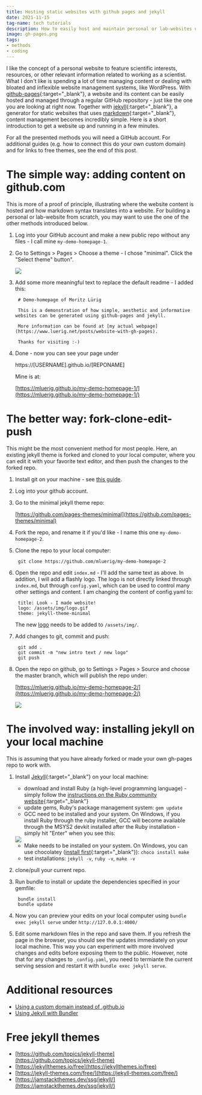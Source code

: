 ```yaml
---
title: Hosting static websites with github pages and jekyll
date: 2021-11-15 
tag-name: tech tutorials
description: How to easily host and maintain personal or lab-websites using github pages and jekyll.
image: gh-pages.png
tags: 
- methods
- coding
---
```


I like the concept of a personal website to feature scientific interests, resources, or other relevant information related to working as a scientist. What I don't like is spending a lot of time managing content or dealing with bloated and inflexible website management systems, like WordPress. With [github-pages](https://pages.github.com/){:target="_blank"}, a website and its content can be easily hosted and managed through a regular GitHub repository - just like the one you are looking at right now. Together with [jekyll](https://jekyllrb.com/){:target="_blank"}, a generator for static websites that uses [markdown](https://www.markdownguide.org/getting-started/){:target="_blank"}, content management becomes incredibly simple. Here is a short introduction to get a website up and running in a few minutes. 

For all the presented methods you will need a GitHub account. For additional guides (e.g. how to connect this do your own custom domain) and for links to free themes, see the end of this post.

# The simple way: adding content on github.com

This is more of a proof of principle, illustrating where the website content is hosted and how markdown syntax translates into a website. For building a personal or lab-website from scratch, you may want to use the one of the other methods introduced below.

1. Log into your GitHub account and make a new public repo without any files - I call mine `my-demo-homepage-1`.

2. Go to Settings > Pages > Choose a theme - I chose "minimal". Click the "Select theme" button".

	<div class="res-center">
	<div class="res-container">
	<img class="res-img" src="gh-pages.png">
	</div>
	</div>

3. Add some more meaningful text to replace the default readme - I added this:

        # Demo-homepage of Moritz Lürig

		This is a demonstration of how simple, aesthetic and informative websites can be generated using github-pages and jekyll. 

		More information can be found at [my actual webpage](https://www.luerig.net/posts/website-with-gh-pages).

		Thanks for visiting :-) 
		
4. Done - now you can see your page under 

    https://[USERNAME].github.io/[REPONAME] 
		
    Mine is at:

    [https://mluerig.github.io/my-demo-homepage-1/](https://mluerig.github.io/my-demo-homepage-1/)


# The better way: fork-clone-edit-push

This might be the most convenient method for most people. Here, an existing jekyll theme is forked and cloned to your local computer, where you can edit it with your favorite text editor, and then push the changes to the forked repo. 

1. Install git on your machine - see [this guide](https://github.com/git-guides/install-git). 

2. Log into your github account.

3. Go to the minimal jekyll theme repo: 

    [https://github.com/pages-themes/minimal](https://github.com/pages-themes/minimal)

4. Fork the repo, and rename it if you'd like - I name this one `my-demo-homepage-2`.

5. Clone the repo to your local computer:

		git clone https://github.com/mluerig/my-demo-homepage-2
		
6. Open the repo and edit `index.md` - I'll add the same text as above. In addition, I will add a flashly logo. The logo is not directly linked through `index.md`, but through `config.yaml`, which can be used to control many other settings and content. I am changing the content of config.yaml to:

		title: Look - I made website!
		logo: /assets/img/logo.gif
		theme: jekyll-theme-minimal

	The new [logo](https://knowyourmeme.com/memes/brent-rambo) needs to be added to `/assets/img/`. 
	
7. Add changes to git, commit and push:

		git add .
		git commit -m "new intro text / new logo"
		git push


8. Open the repo on github,  go to Settings > Pages > Source and choose the master branch, which will publish the repo under: 
	
	[https://mluerig.github.io/my-demo-homepage-2/](https://mluerig.github.io/my-demo-homepage-2/)

	<div class="res-center">
	<div class="res-container">
	<img class="res-img" src="demo-hp-2.png">
	</div>
	</div>

# The involved way: installing jekyll on your local machine

This is assuming that you have already forked or made your own gh-pages repo to work with. 

1. Install [Jekyll](https://jekyllrb.com/docs/installation/){:target="_blank"} on your local machine:
 
	- download and install Ruby (a high-level programming language) - simply follow the [instructions on the Ruby community website](https://www.ruby-lang.org/en/downloads/){:target="_blank"}
	- update gems, Ruby's package management system: `gem update`
	- GCC need to be installed and your system. On Windows, if you install Ruby through the ruby installer, GCC will become available through the MSYS2 devkit installed after the Ruby installation - simply hit "Enter" when you see this: 
	
	<div class="res-center">
	<div class="res-container">
	<img class="res-img" src="msys2_win.png">
	</div>
	</div>
	
	- Make needs to be installed on your system. On Windows, you can use chocolatey ([install first](https://chocolatey.org/install){:target="_blank"}): `choco install make`
	- test installations: `jekyll -v`, `ruby -v`, `make -v`
	
	
2. clone/pull your current repo. 

3. Run bundle to install or update the dependencies specified in your gemfile:

		bundle install 
		bundle update

4. Now you can preview your edits on your local computer using `bundle exec jekyll serve` under `http://127.0.0.1:4000/`

5. Edit some markdown files in the repo and save them. If you refresh the page in the browser, you should see the updates immediately on your local machine. This way you can experiment with more involved changes and edits before exposing them to the public. However, note that for any changes to `_config.yaml`, you need to termiante the current serving session and restart it with `bundle exec jekyll serve`.


# Additional resources

- [Using a custom domain instead of .github.io](https://docs.github.com/en/pages/configuring-a-custom-domain-for-your-github-pages-site/about-custom-domains-and-github-pages)
- [Using Jekyll with Bundler](https://jekyllrb.com/tutorials/using-jekyll-with-bundler/)


# Free jekyll themes
- [https://github.com/topics/jekyll-theme](https://github.com/topics/jekyll-theme)
- [https://jekyllthemes.io/free](https://jekyllthemes.io/free)
- [https://jekyll-themes.com/free/](https://jekyll-themes.com/free/)
- [https://jamstackthemes.dev/ssg/jekyll/](https://jamstackthemes.dev/ssg/jekyll/)
